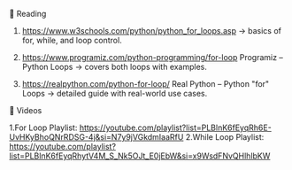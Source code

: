 📖 Reading

1. https://www.w3schools.com/python/python_for_loops.asp → basics of for, while, and loop control.

2. https://www.programiz.com/python-programming/for-loop Programiz – Python Loops
 → covers both loops with examples.

3. https://realpython.com/python-for-loop/ Real Python – Python "for" Loops
 → detailed guide with real-world use cases.

 🎥 Videos

1.For Loop Playlist: https://youtube.com/playlist?list=PLBlnK6fEyqRh6E-UvHKyBhoQNrRDSG-4j&si=N7y9jVGkdmIaaRfU
2.While Loop Playlist: https://youtube.com/playlist?list=PLBlnK6fEyqRhytV4M_S_Nk5OJt_E0jEbW&si=x9WsdFNvQHlhlbKW